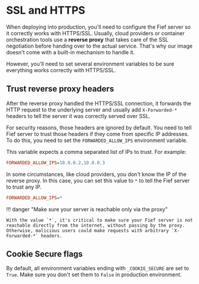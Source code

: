 # SSL and HTTPS

When deploying into production, you'll need to configure the Fief server so it correctly works with HTTPS/SSL. Usually, cloud providers or container orchestration tools use a **reverse proxy** that takes care of the SSL negotiation before handing over to the actual service. That's why our image doesn't come with a built-in mechanism to handle it.

However, you'll need to set several environment variables to be sure everything works correctly with HTTPS/SSL.

## Trust reverse proxy headers

After the reverse proxy handled the HTTPS/SSL connection, it forwards the HTTP request to the underlying server and usually add `X-Forwarded-*` headers to tell the server it was correctly served over SSL.

For security reasons, those headers are ignored by default. You need to tell Fief server to trust those headers if they come from specific IP addresses. To do this, you need to set the `FORWARDED_ALLOW_IPS` environment variable.

This variable expects a comma separated list of IPs to trust. For example:

```ini
FORWARDED_ALLOW_IPS=10.0.0.2,10.0.0.3
```

In some circumstances, like cloud providers, you don't know the IP of the reverse proxy. In this case, you can set this value to `*` to tell the Fief server to trust any IP.

```ini
FORWARDED_ALLOW_IPS=*
```

!!! danger "Make sure your server is reachable only via the proxy"

    With the value `*`, it's critical to make sure your Fief server is not reachable directly from the internet, without passing by the proxy. Otherwise, malicious users could make requests with arbitrary `X-Forwarded-*` headers.

## Cookie Secure flags

By default, all environment variables ending with `_COOKIE_SECURE` are set to `True`. Make sure you don't set them to `False` in production environment.
